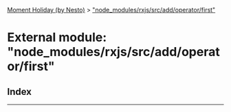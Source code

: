 [Moment Holiday (by Nesto)](../README.md) > ["node_modules/rxjs/src/add/operator/first"](../modules/_node_modules_rxjs_src_add_operator_first_.md)

# External module: "node_modules/rxjs/src/add/operator/first"

## Index

---


